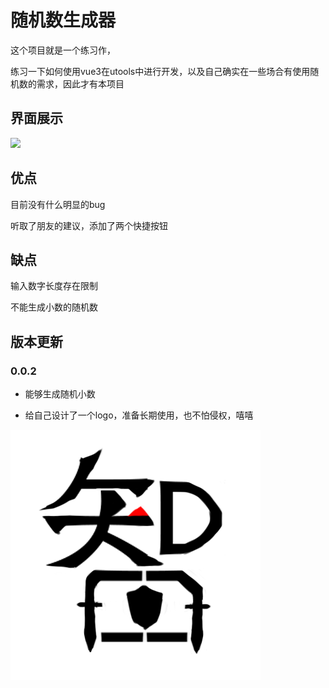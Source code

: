 # 随机数生成器

这个项目就是一个练习作，

练习一下如何使用vue3在utools中进行开发，以及自己确实在一些场合有使用随机数的需求，因此才有本项目

## 界面展示

![](https://files.catbox.moe/or5zw5.png)

## 优点

目前没有什么明显的bug

听取了朋友的建议，添加了两个快捷按钮

## 缺点

输入数字长度存在限制

不能生成小数的随机数

## 版本更新

### 0.0.2

- 能够生成随机小数

- 给自己设计了一个logo，准备长期使用，也不怕侵权，嘻嘻

![](./public/logo.png)

